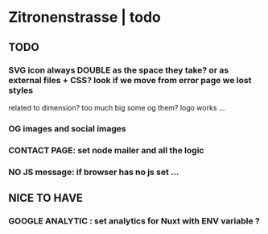 # Zitronenstrasse | todo

## TODO

### SVG icon always DOUBLE as the space they take? or as external files + CSS? look if we move from error page we lost styles
related to dimension? too much big some og them? logo works ...


### OG images and social images

### CONTACT PAGE: set node mailer and all the logic

### NO JS message: if browser has no js set ...

## NICE TO HAVE

### GOOGLE ANALYTIC : set analytics for Nuxt with ENV variable ?

